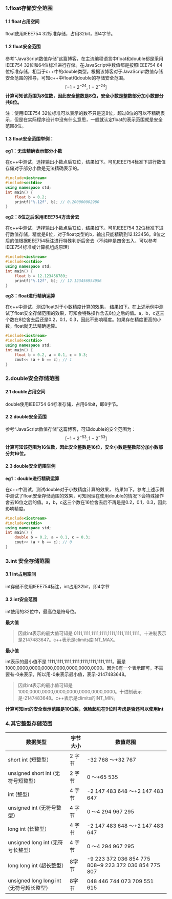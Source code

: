 ### 1.float存储安全范围

#### 1.1 float占用空间

float使用IEEE754 32标准存储，占用32bit，即4字节。

#### 1.2 float安全范围

参考“JavaScript数值存储”这篇博客，在主流编程语言中float和double都是采用IEEE754 32位和64位标准进行存储。在JavaScript中数值都是按照IEEE754 64位标准存储，相当于c++中的double类型。根据该博客对于JavaScript数值存储安全范围的推导，可知c++中float和double的存储安全范围。
$$
[-1 + 2^{-24}, 1 - 2^{-24}]
$$
**计算可知该范围为8位数，因此安全整数是8位，安全小数是整数部分加小数部分共8位。**

注：使用IEEE754 32位标准可以表示的数不只是这8位，超过8位的可以不精确表示，但是在实际程序设计中没有什么意思，一般就认定float的表示范围就是安全范围8位。



#### 1.3 float安全范围举例：

**eg1：无法精确表示部分小数**

在c++中测试，选择输出小数点后12位，结果如下。可见IEEE754标准下进行数值存储对于部分小数是无法精确表示的。

```c++
#include<iostream>
#include<cstdio>
using namespace std;
int main() {
	float b = 0.2;
	printf("%.12f", b); // 0.200000002980
}
```

**eg2：8位之后采用IEEE754方法舍去**

在c++中测试，选择输出小数点后12位，结果如下。可见IEEE754 32位标准下进行数值存储，精度是8位，对于float类型的b，输出只能精确到12.123456。8位之后的值根据IEEE754标注进行特殊判断后舍去（不纯粹是四舍五入，可以参考IEEE754标准或计算机组成原理）

```c++
#include<iostream>
#include<cstdio>
using namespace std;
int main() {
	float b = 12.123456789;
	printf("%.12f", b); // 12.123456954956
}
```

**eg3：float进行精确运算**

在c++中测试，测试float对于小数精度计算的效果， 结果如下。在上述示例中测试了float安全存储范围的效果，可知会特殊操作舍去8位之后的值。a，b，c这三个数在8位舍去后还是0.2，0.1，0.3，因此不影响精度。如果存在精度更高的小数，float就无法精确运算。

```c++
#include<iostream>
#include<cstdio>
using namespace std;
int main() {
	float b = 0.2, a = 0.1, c = 0.3;
	cout<< (a + b == c); // 1
}
```



### 2.double安全存储范围

#### 2.1 double占用空间

double使用IEEE754 64标准存储，占用64bit，即8字节。

#### 2.2 double安全范围

参考“JavaScript数值存储”这篇博客，可知double的安全范围为：
$$
[-1 + 2^{-53}, 1 - 2^{-53}]
$$
**计算可知该范围为16位数，因此安全整数是16位，安全小数是整数部分加小数部分共16位。**



#### 2.3 double安全范围举例

**eg1：double进行精确运算**

在c++中测试，测试double对于小数精度计算的效果， 结果如下。参考上述示例中测试了float安全存储范围的效果，可知同理在使用double的情况下会特殊操作舍去16位之后的值。a，b，c这三个数在16位舍去后不再是是0.2，0.1，0.3，因此影响精度。

```c++
#include<iostream>
#include<cstdio>
using namespace std;
int main() {
	double b = 0.2, a = 0.1, c = 0.3;
	cout<< (a + b == c); // 0
}
```



### 3.int 安全存储范围

#### 3.1 int占用空间

int存储不使用IEEE754标注，int占用32bit，即4字节

#### 3.2 int安全范围

int使用的32位中，最高位是符号位。

**最大值**

> 因此int表示的最大值可知是 0111,1111,1111,1111,1111,1111,1111,1111。十进制表示是2147483647。c++表示是climits库INT_MAX。

**最小值**

int表示的最小值不是 1111,1111,1111,1111,1111,1111,1111,1111。而是 1000,0000,0000,0000,0000,0000,0000,0000。因为0有一个表示即可，不需要有-0来表示，所以用-0来表示最小值，表示-2147483648。

> 因此int表示的最小值可知是 1000,0000,0000,0000,0000,0000,0000,0000。十进制表示是-2147483648。c++表示是climits的INT_MIN。

**计算可知int的安全表示范围是10位数，保险起见在9位时考虑是否还可以使用int**



### 4.其它整型存储范围

| 数据类型                                 | 字节大小 | 数值范围                                             |
| ---------------------------------------- | -------- | ---------------------------------------------------- |
| short int (短整型）                      | 2 字节   | -32 768 〜+32 767                                    |
| unsigned short int (无符号短整型）       | 2 字节   | 0 〜+65 535                                          |
| int (整型)                               | 4 字节   | -2 147 483 648 〜+2 147 483 647                      |
| unsigned int (无符号整型）               | 4 字节   | 0 〜4 294 967 295                                    |
| long int (长整型）                       | 4 字节   | -2 147 483 648 〜+2 147 483 647                      |
| unsigned long int (无符号长整型）        | 4 字节   | 0 〜4 294 967 295                                    |
| long long int (超长整型）                | 8字节    | -9 223 372 036 854 775 808~9 223 372 036 854 775 807 |
| unsigned long long int (无符号超长整型） | 8字节    | 048 446 744 073 709 551 615                          |